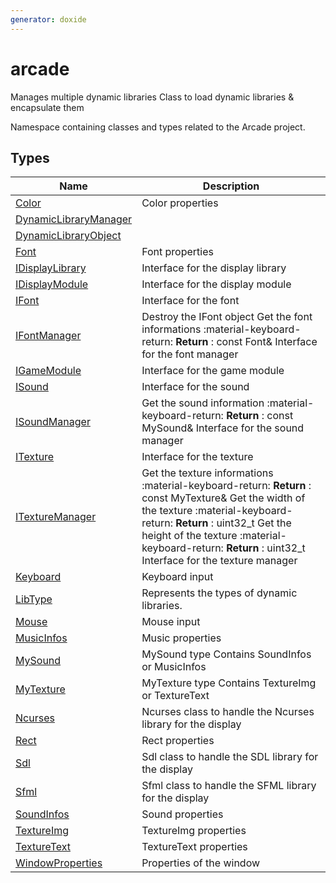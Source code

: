```yaml
---
generator: doxide
---
```



# arcade


Manages multiple dynamic libraries
Class to load dynamic libraries & encapsulate them

Namespace containing classes and types related to the Arcade project.


## Types

| Name | Description |
| ---- | ----------- |
| [Color](Color.md) | Color properties  |
| [DynamicLibraryManager](DynamicLibraryManager.md) |  |
| [DynamicLibraryObject](DynamicLibraryObject.md) |  |
| [Font](Font.md) | Font properties  |
| [IDisplayLibrary](IDisplayLibrary.md) | Interface for the display library  |
| [IDisplayModule](IDisplayModule.md) | Interface for the display module  |
| [IFont](IFont.md) | Interface for the font  |
| [IFontManager](IFontManager.md) | Destroy the IFont object Get the font informations :material-keyboard-return: **Return** :    const Font& Interface for the font manager  |
| [IGameModule](IGameModule.md) | Interface for the game module  |
| [ISound](ISound.md) | Interface for the sound  |
| [ISoundManager](ISoundManager.md) | Get the sound information :material-keyboard-return: **Return** :    const MySound& Interface for the sound manager  |
| [ITexture](ITexture.md) | Interface for the texture  |
| [ITextureManager](ITextureManager.md) | Get the texture informations :material-keyboard-return: **Return** :    const MyTexture& Get the width of the texture :material-keyboard-return: **Return** :    uint32_t Get the height of the texture :material-keyboard-return: **Return** :    uint32_t Interface for the texture manager  |
| [Keyboard](Keyboard.md) | Keyboard input  |
| [LibType](LibType.md) |  Represents the types of dynamic libraries. |
| [Mouse](Mouse.md) | Mouse input  |
| [MusicInfos](MusicInfos.md) | Music properties  |
| [MySound](MySound.md) | MySound type Contains SoundInfos or MusicInfos  |
| [MyTexture](MyTexture.md) | MyTexture type Contains TextureImg or TextureText  |
| [Ncurses](Ncurses.md) | Ncurses class to handle the Ncurses library for the display  |
| [Rect](Rect.md) | Rect properties  |
| [Sdl](Sdl.md) | Sdl class to handle the SDL library for the display  |
| [Sfml](Sfml.md) | Sfml class to handle the SFML library for the display  |
| [SoundInfos](SoundInfos.md) | Sound properties  |
| [TextureImg](TextureImg.md) | TextureImg properties  |
| [TextureText](TextureText.md) | TextureText properties  |
| [WindowProperties](WindowProperties.md) | Properties of the window  |

